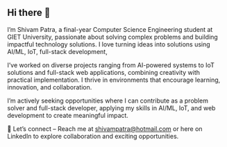 ## Hi there 👋

<!--
**shivampatra/shivampatra** is a ✨ _special_ ✨ repository because its `README.md` (this file) appears on your GitHub profile.

Here are some ideas to get you started:

- 🔭 I’m currently working on ...
- 🌱 I’m currently learning ...
- 👯 I’m looking to collaborate on ...
- 🤔 I’m looking for help with ...
- 💬 Ask me about ...
- 📫 How to reach me: ...
- 😄 Pronouns: ...
- ⚡ Fun fact: ...
-->



I’m Shivam Patra, a final-year Computer Science Engineering student at GIET University, passionate about solving complex problems and building impactful technology solutions. I love turning ideas into solutions using AI/ML, IoT, full-stack development,

I’ve worked on diverse projects ranging from AI-powered systems to IoT solutions and full-stack web applications, combining creativity with practical implementation. I thrive in environments that encourage learning, innovation, and collaboration.

I’m actively seeking opportunities where I can contribute as a problem solver and full-stack developer, applying my skills in AI/ML, IoT, and web development to create meaningful impact.

📩 Let’s connect – Reach me at shivampatra@hotmail.com or here on LinkedIn to explore collaboration and exciting opportunities.

